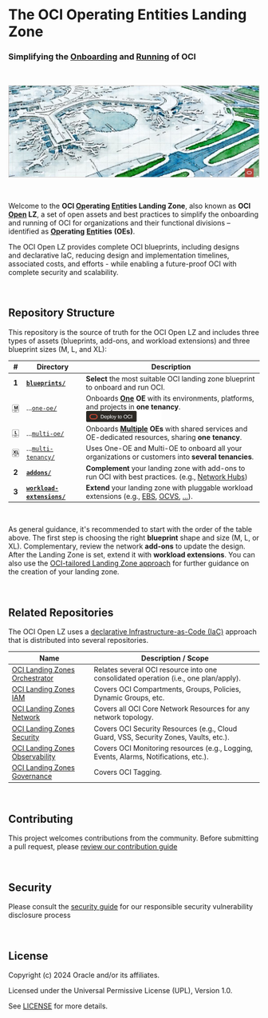 # **The OCI Operating Entities Landing Zone** 

### Simplifying the [Onboarding](#) and [Running](#) of OCI

&nbsp; 

<img src="commons/images/oci_open_lz.jpg" width="1200" >

&nbsp; 

Welcome to the **OCI [Op](#)erating [En](#)tities Landing Zone**, also known as **OCI [Open](#) LZ**, a set of open assets and best practices to simplify the onboarding and running of OCI for organizations and their functional divisions &ndash; identified as  [**Op**](#)**erating** [**En**](#)**tities** **(OEs)**. 

The OCI Open LZ provides complete OCI blueprints, including designs and declarative IaC, reducing design and implementation timelines, associated costs, and efforts - while enabling a future-proof OCI with complete security and scalability.

&nbsp; 


## Repository Structure

This repository is the source of truth for the OCI Open LZ and includes three types of assets (blueprints, add-ons, and workload extensions) and three blueprint sizes (M, L, and XL):

| # | Directory | Description |
|:----------------------: | ------------ | ------------- |
| **1** | **[`blueprints/`](blueprints/)** | **Select** the most suitable OCI landing zone blueprint to onboard and run OCI. |
| <img src="commons/images/size_m.svg" width="23" align="center"> |...[`one-oe/`](blueprints/one-oe/) |  Onboards **[One](/blueprints/one-oe/readme.md) OE** with its environments, platforms, and projects in **one tenancy**. [<img src="commons/images/DeployToOCI.svg"  height="22" align="center">](/blueprints/one-oe/runtime/one-stack/readme.md)|
|  <img src="commons/images/size_l.svg" width="23" align="center"> |...[`multi-oe/`](blueprints/multi-oe/) |  Onboards **[Multiple](/blueprints/multi-oe/readme.md) OEs** with shared services and OE-dedicated resources, sharing **one tenancy**. |
| <img src="commons/images/size_xl.svg" width="23" align="center">  |...[`multi-tenancy/`](blueprints/multi-tenancy/) | Uses One-OE and Multi-OE to onboard all your organizations or customers into **several tenancies**.
**2** |**[`addons/`](addons/)** | **Complement** your landing zone with add-ons to run OCI with best practices. (e.g., [Network Hubs](/addons/oci-hub-models/readme.md))|
| **3** |**[`workload-extensions/`](workload-extensions/)** | **Extend** your landing zone with pluggable workload extensions (e.g., [EBS](/workload-extensions/ebs/readme.md), [OCVS](/workload-extensions/oci-lz-ext-ocvs/README.md), [...](/workload-extensions/readme.md)).|

&nbsp; 

As general guidance, it's recommended to start with the order of the table above. The first step is choosing the right **blueprint** shape and size (M, L, or XL). Complementary, review the network **add-ons** to update the design. After the Landing Zone is set, extend it with **workload extensions**. You can also use the [OCI-tailored Landing Zone approach](https://github.com/oracle-devrel/technology-engineering/tree/main/landing-zones/tailored_landing_zones) for further guidance on the creation of your landing zone.


&nbsp; 

## Related Repositories

The OCI Open LZ uses a [declarative Infrastructure-as-Code (IaC)](https://github.com/oracle-devrel/technology-engineering/blob/main/landing-zones/commons/oci_landingzones_iac.md) approach that is distributed into several repositories.


| Name        | Description / Scope
| ------------ | -------------
| [OCI Landing Zones Orchestrator][oci-lz-orchestrator] | Relates several OCI resource into one consolidated operation (i.e., one plan/apply).
| [OCI Landing Zones IAM][oci-lz-iam] | Covers OCI Compartments, Groups, Policies, Dynamic Groups, etc.
| [OCI Landing Zones Network][oci-lz-network]| Covers all OCI Core Network Resources for any network topology.
| [OCI Landing Zones Security][oci-lz-security] |Covers OCI Security Resources (e.g., Cloud Guard, VSS, Security Zones, Vaults, etc.).
| [OCI Landing Zones Observability][oci-lz-observability] | Covers OCI Monitoring resources (e.g., Logging, Events, Alarms, Notifications, etc.).
| [OCI Landing Zones Governance][oci-lz-governance] | Covers OCI Tagging.

&nbsp; 

## Contributing


This project welcomes contributions from the community. Before submitting a pull request, please [review our contribution guide](./CONTRIBUTING.md)

&nbsp; 
## Security

Please consult the [security guide](./SECURITY.md) for our responsible security vulnerability disclosure process

&nbsp; 



## License

Copyright (c) 2024 Oracle and/or its affiliates.

Licensed under the Universal Permissive License (UPL), Version 1.0.

See [LICENSE](/LICENSE.txt) for more details.


[oci-lz-orchestrator]: https://github.com/oci-landing-zones/terraform-oci-modules-orchestrator
[oci-lz-iam]: https://github.com/oracle-quickstart/terraform-oci-cis-landing-zone-iam
[oci-lz-network]: https://github.com/oci-landing-zones/terraform-oci-modules-networking
[oci-lz-security]: https://github.com/oci-landing-zones/terraform-oci-modules-security
[oci-lz-observability]: https://github.com/oci-landing-zones/terraform-oci-modules-observability
[oci-lz-governance]: https://github.com/oci-landing-zones/terraform-oci-modules-governance
